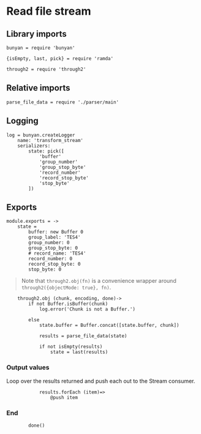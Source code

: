 # Read file stream

## Library imports

	bunyan = require 'bunyan'

	{isEmpty, last, pick} = require 'ramda'

	through2 = require 'through2'


## Relative imports

	parse_file_data = require './parser/main'


## Logging

	log = bunyan.createLogger
		name: 'transform_stream'
		serializers:
			state: pick([
				'buffer'
				'group_number'
				'group_stop_byte'
				'record_number'
				'record_stop_byte'
				'stop_byte'
			])


## Exports

	module.exports = ->
		state =
			buffer: new Buffer 0
			group_label: 'TES4'
			group_number: 0
			group_stop_byte: 0
			# record_name: 'TES4'
			record_number: 0
			record_stop_byte: 0
			stop_byte: 0

> Note that `through2.obj(fn)` is a convenience wrapper around `through2({objectMode: true}, fn)`.

		through2.obj (chunk, encoding, done)->
			if not Buffer.isBuffer(chunk)
				log.error('Chunk is not a Buffer.')

			else
				state.buffer = Buffer.concat([state.buffer, chunk])

				results = parse_file_data(state)

				if not isEmpty(results)
					state = last(results)


### Output values

Loop over the results returned and push each out to the Stream consumer.

				results.forEach (item)=>
					@push item


### End

			done()
